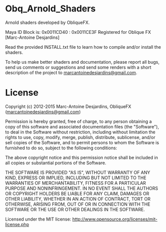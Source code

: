 Obq_Arnold_Shaders
==================

Arnold shaders developed by ObliqueFX.

Maya ID Block is: 0x0011CD40 : 0x0011CE3F
Registered for Oblique FX [Marc-Antoine Desjardins]

Read the provided INSTALL.txt file to learn how to compile and/or install the shaders.

To help us make better shaders and documentation, please report all bugs, send us comments or suggestions and send some renders with a short description of the project to marcantoinedesjardins@gmail.com.

License
===========

Copyright (c) 2012-2015 Marc-Antoine Desjardins, ObliqueFX (marcantoinedesjardins@gmail.com)

Permission is hereby granted, free of charge, to any person obtaining a copy 
of this software and associated documentation files (the "Software"), to deal 
in the Software without restriction, including without limitation the rights 
to use, copy, modify, merge, publish, distribute, sublicense, and/or sell 
copies of the Software, and to permit persons to whom the Software is 
furnished to do so, subject to the following conditions:

The above copyright notice and this permission notice shall be included in all 
copies or substantial portions of the Software.

THE SOFTWARE IS PROVIDED "AS IS", WITHOUT WARRANTY OF ANY KIND, EXPRESS OR 
IMPLIED, INCLUDING BUT NOT LIMITED TO THE WARRANTIES OF MERCHANTABILITY, 
FITNESS FOR A PARTICULAR PURPOSE AND NONINFRINGEMENT. IN NO EVENT SHALL 
THE AUTHORS OR COPYRIGHT HOLDERS BE LIABLE FOR ANY CLAIM, DAMAGES OR OTHER 
LIABILITY, WHETHER IN AN ACTION OF CONTRACT, TORT OR OTHERWISE, ARISING FROM, 
OUT OF OR IN CONNECTION WITH THE SOFTWARE OR THE USE OR OTHER DEALINGS IN THE 
SOFTWARE.

Licensed under the MIT license: http://www.opensource.org/licenses/mit-license.php

